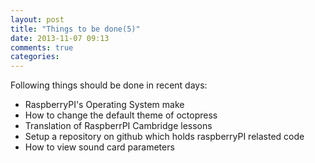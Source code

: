 ```yaml
---
layout: post
title: "Things to be done(5)"
date: 2013-11-07 09:13
comments: true
categories: 
---
```

Following things should be done in recent days:   

+   RaspberryPI's Operating System make
+   How to change the default theme of octopress
+   Translation of RaspberrPI Cambridge lessons
+   Setup a repository on github which holds raspberryPI relasted code
+   How to view sound card parameters 
